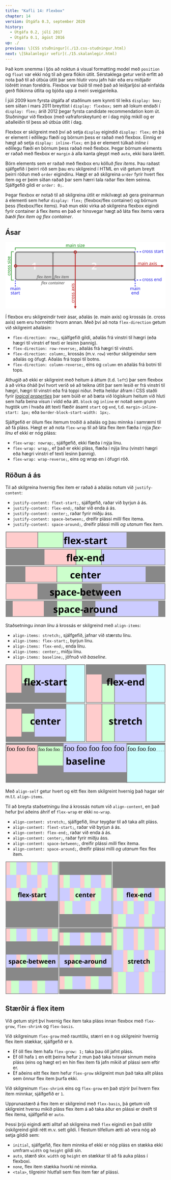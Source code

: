 ```yaml
---
title: "Kafli 14: Flexbox"
chapter: 14
version: Útgáfa 0.3, september 2020
history:
  - Útgáfa 0.2, júlí 2017
  - Útgáfa 0.1, ágúst 2016
up: ./
previous: \[CSS stuðningur](./13.css-studningur.html)
next: \[Skalanlegir vefir](./15.skalanlegir.html)
---
```


Það kom snemma í ljós að noktun á visual formatting model með `position` og `float` var ekki nóg til að gera flókin útlit. Sérstaklega getur verið erfitt að nota það til að útbúa útlit þar sem hlutir voru jafn háir eða eru miðjaðir lóðrétt innan foreldris. Flexbox var búið til með það að leiðjarljósi að einfalda gerð flókinna útlita og bjóða upp á meiri sveigjanleika.

Í júli 2009 kom fyrsta útgáfa af staðlinum sem kynnti til leiks `display: box;` sem síðan í mars 2011 breyttist í `display: flexbox;` sem að lokum endaði í `display: flex;` árið 2012 þegar fyrsta candidate recommendation kom út. Stuðningur við flexbox (með vafraforskeytum) er í dag mjög mikill og er aðalleiðin til þess að útbúa útlit í dag.

Flexbox er skilgreint með því að setja `display` eigindið `display: flex;` en þá er element í eðlilegu flæði og börnum þess er raðað með flexbox. Einnig er hægt að setja `display: inline-flex;` en þá er element túlkað _inline_ í eðlilegu flæði en börnum þess raðað með flexbox. Þegar börnum elements er raðað með flexbox er `margin` á alla kanta gleypt með `auto`, ekki bara lárétt.

Börn elements sem er raðað með flexbox eru kölluð _flex items_. Þau raðast sjálfgefið í þeirri röð sem þau eru skilgreind í HTML en við getum breytt þeirri röðun með `order` eigindinu. Hægt er að skilgreina `order` fyrir hvert flex item og er þeim síðan raðað þar sem hærri tala raðar flex item seinna. Sjálfgefið gildi er `order: 0;`.

Þegar flexbox er notað til að skilgreina útlit er mikilvægt að gera greinarmun á elementi sem hefur `display: flex;` (flexbox/flex container) og börnum þess (flexbox/flex items). Það mun ekki virka að skilgreina flexbox eigindi fyrir container á flex items en það er hinsvegar hægt að láta flex items væra _bæði flex item og flex container_.

## Ásar

![](img/flex-direction-terms.svg "Ásar í flexbox. Credit: Mynd frá W3C.")

Í flexbox eru skilgreindir tveir ásar, aðalás (e. main axis) og krossás (e. cross axis) sem eru hornréttir hvorn annan. Með því að nota `flex-direction` getum við skilgreint aðalásin:

* `flex-direction: row;`, sjálfgefið gildi, aðalás frá vinstri til hægri (eða hægri til vinstri ef texti er lesinn þannig).
* `flex-direction: row-reverse;`, aðalás frá hægri til vinstri.
* `flex-direction: column;`, krossás (m.v. `row`) verður skilgreindur sem aðalás og öfugt. Aðalás frá toppi til botns.
* `flex-direction: column-reverse;`, eins og `column` en aðalás frá botni til tops.

Athugið að ekki er skilgreint með heitum á áttum (t.d. `left`) þar sem flexbox á að virka óháð því hvort verið sé að teikna útlit þar sem lesið er frá vinstri til hægri, hægri til vinstri eða frá toppi niður. Þetta heldur áfram í CSS staðli fyrir [_logical properties_](https://www.w3.org/TR/css-logical-1/) þar sem búið er að bæta við lógískum heitum við hluti sem hafa beina vísun í vídd eða átt. `block` og `inline` er notað sem grunn hugtök um í hvaða átt texti flæðir ásamt `start` og `end`, t.d. `margin-inline-start: 1px;` eða `border-block-start-width: 1px;`.

Sjálfgefið er öllum flex itemum troðið á aðalás og þau minnka í samræmi til að fá pláss. Hægt er að nota `flex-wrap` til að láta flex item flæða í nýja _flex-línu_ ef ekki er nóg pláss:

* `flex-wrap: nowrap;`, sjálfgefið, ekki flæða í nýja línu.
* `flex-wrap: wrap;`, ef það er ekki pláss, flæða í nýja línu (vinstri hægri eða hægri vinstri ef texti lesinn þannig).
* `flex-wrap: wrap-reverse;`, eins og wrap en í öfugri röð.

## Röðun á ás

Til að skilgreina hvernig flex item er raðað á aðalás notum við `justify-content`:

* `justify-content: flext-start;`, sjálfgefið, raðar við byrjun á ás.
* `justify-content: flex-end;`, raðar við enda á ás.
* `justify-content: center;`, raðar fyrir miðju áss.
* `justify-content: space-between;`, dreifir plássi _milli_ flex itema.
* `justify-content: space-around;`, dreifir plássi milli _og utanum_ flex item.

![](img/justify-content.svg "Mismunandi röðun með justify-content. Credit: Mynd frá W3C.")

Staðsetningu _innan línu_ á krossás er skilgreind með `align-items`:

* `align-items: stretch;`, sjálfgefið, jafnar við stærstu línu.
* `align-items: flex-start;`, byrjun línu.
* `align-items: flex-end;`, enda línu.
* `align-items: center;`, miðju línu.
* `align-items: baseline;`, jöfnuð við _baseline_.

![](img/align-items.svg "Mismunandi röðun með align-items. Credit: Mynd frá W3C.")

Með `align-self` getur hvert og eitt flex item skilgreint hvernig það hagar sér m.t.t. `align-items`.

Til að breyta staðsetningu _lína_ á krossás notum við `align-content`, en það hefur því aðeins áhrif ef `flex-wrap` er ekki `no-wrap`.

* `align-content: stretch;`, sjálfgefið, línur teygðar til að taka allt pláss.
* `align-content: flext-start;`, raðar við byrjun á ás.
* `align-content: flex-end;`, raðar við enda á ás.
* `align-content: center;`, raðar fyrir miðju áss.
* `align-content: space-between;`, dreifir plássi _milli_ flex itema.
* `align-content: space-around;`, dreifir plássi milli _og utanum_ flex flex item.

![](img/align-content.svg "Mismunandi röðun með align-content. Credit: Mynd frá W3C.")

## Stærðir á flex item

Við getum stýrt því hvernig flex item taka pláss innan flexbox með `flex-grow`, `flex-shrink` og `flex-basis`.

Við skilgreinum `flex-grow` með rauntölu, stærri en `0` og skilgreinir hvernig flex item stækkar, sjálfgefið er `0`.

* Ef öll flex item hafa `flex-grow: 1;` taka þau öll jafnt pláss.
* Ef öll hafa `1` en eitt þeirra hefur `2` mun það taka tvisvar sinnum meira pláss (eins og hægt er) en hin flex item fá jafn mikið af plássi sem eftir er.
* Ef aðeins eitt flex item hefur `flex-grow` skilgreint mun það taka allt pláss sem önnur flex item þurfa ekki.

Við skilgreinum `flex-shrink` eins og `flex-grow` en það stýrir því hvern flex item minnkar, sjálfgefið er `1`.

Upprunastærð á flex item er skilgreind með `flex-basis`, þá getum við skilgreint hversu mikið pláss flex item á að taka áður en plássi er dreift til flex itema, sjálfgefið er `auto`.

Þessi þrjú eigindi ætti alltaf að skilgreina með `flex` eigindi en það stillir óskilgreind gildi rétt m.v. sett gildi. Í flestum tilfellum ætti að vera nóg að setja gildið sem:

* `initial`, sjálfgefið, flex item minnka ef ekki er nóg pláss en stækka ekki umfram `width` og `height` gildi sín.
* `auto`, stærð skv. `width` og `height` en stækkar til að fá auka pláss í flexboxi.
* `none`, flex item stækka hvorki né minnka.
* `<tala>`, tilgreinir hlutfall sem flex item fær af plássi.
